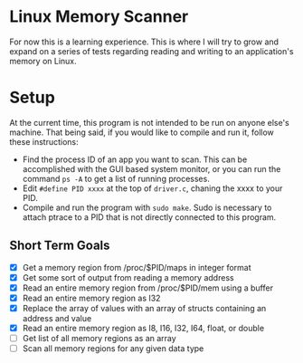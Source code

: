 # Linux Memory Scanner

For now this is a learning experience. This is where I will try to grow and expand on a series of tests regarding reading and writing to an application's memory on Linux.

# Setup

At the current time, this program is not intended to be run on anyone else's machine. That being said, if you would like to compile and run it, follow these instructions:

- Find the process ID of an app you want to scan. This can be accomplished with the GUI based system monitor, or you can run the command `ps -A` to get a list of running processes.
- Edit `#define PID xxxx` at the top of `driver.c`, chaning the xxxx to your PID.
- Compile and run the program with `sudo make`. Sudo is necessary to attach ptrace to a PID that is not directly connected to this program.

## Short Term Goals

* [x] Get a memory region from /proc/$PID/maps in integer format
* [x] Get some sort of output from reading a memory address
* [x] Read an entire memory region from /proc/$PID/mem using a buffer
* [x] Read an entire memory region as I32
* [x] Replace the array of values with an array of structs containing an address and value
* [x] Read an entire memory region as I8, I16, I32, I64, float, or double
* [ ] Get list of all memory regions as an array
* [ ] Scan all memory regions for any given data type